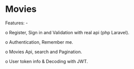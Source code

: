 # Movies

Features: -

o Register, Sign in and Validation with real api (php Laravel).

o Authentication, Remember me.

o Movies Api, search and Pagination.

o User token info & Decoding with JWT.

